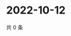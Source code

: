 # 2022-10-12

共 0 条

<!-- BEGIN WEIBO -->
<!-- 最后更新时间 Wed Oct 12 2022 18:23:16 GMT+0800 (China Standard Time) -->

<!-- END WEIBO -->
